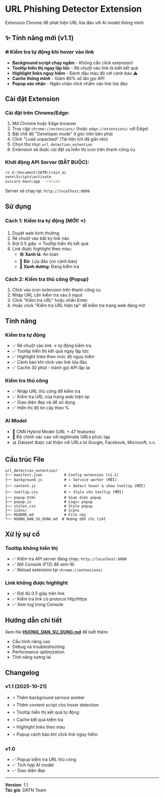 # URL Phishing Detector Extension

Extension Chrome để phát hiện URL lừa đảo với AI model thông minh.

## ✨ Tính năng mới (v1.1)

### 🔥 Kiểm tra tự động khi hover vào link
- **Background script chạy ngầm** - Không cần click extension!
- **Tooltip hiển thị ngay lập tức** - Rê chuột vào link là biết kết quả
- **Highlight links nguy hiểm** - Đánh dấu màu đỏ với cảnh báo ⚠️
- **Cache thông minh** - Giảm 80% số lần gọi API
- **Popup xác nhận** - Ngăn chặn click nhầm vào link lừa đảo

## Cài đặt Extension

### Cài đặt trên Chrome/Edge:

1. Mở Chrome hoặc Edge browser
2. Truy cập `chrome://extensions/` (hoặc `edge://extensions/` với Edge)
3. Bật chế độ "Developer mode" ở góc trên bên phải
4. Click "Load unpacked" (Tải tiện ích đã giải nén)
5. Chọn thư mục `url_detection_extention` 
6. Extension sẽ được cài đặt và hiển thị icon trên thanh công cụ

### Khởi động API Server (BẮT BUỘC):

```bash
cd d:\Document\DATN\train_ai
venv\Scripts\activate
uvicorn main:app --reload
```

Server sẽ chạy tại: `http://localhost:8000`

## Sử dụng

### Cách 1: Kiểm tra tự động (MỚI! ⭐)

1. Duyệt web bình thường
2. Rê chuột vào bất kỳ link nào
3. Đợi 0.5 giây → Tooltip hiển thị kết quả
4. Link được highlight theo màu:
   - 🟢 **Xanh lá**: An toàn
   - 🔴 **Đỏ**: Lừa đảo (có cảnh báo)
   - 🔵 **Xanh dương**: Đang kiểm tra

### Cách 2: Kiểm tra thủ công (Popup)

1. Click vào icon extension trên thanh công cụ
2. Nhập URL cần kiểm tra vào ô input
3. Click "Kiểm tra URL" hoặc nhấn Enter
4. Hoặc click "Kiểm tra URL hiện tại" để kiểm tra trang web đang mở

## Tính năng

### Kiểm tra tự động
- ✅ Rê chuột vào link → tự động kiểm tra
- ✅ Tooltip hiển thị kết quả ngay lập tức
- ✅ Highlight links theo mức độ nguy hiểm
- ✅ Cảnh báo khi click vào link lừa đảo
- ✅ Cache 30 phút - tránh gọi API lặp lại

### Kiểm tra thủ công
- ✅ Nhập URL thủ công để kiểm tra
- ✅ Kiểm tra URL của trang web hiện tại
- ✅ Giao diện đẹp và dễ sử dụng
- ✅ Hiển thị độ tin cậy theo %

### AI Model
- 🧠 CNN Hybrid Model (URL + 47 features)
- 🎯 Độ chính xác cao với legitimate URLs phức tạp
- 📊 Dataset được cải thiện với URLs từ Google, Facebook, Microsoft, v.v.

## Cấu trúc File

```
url_detection_extention/
├── manifest.json          # Config extension (v1.1)
├── background.js          # ⭐ Service worker (MỚI)
├── content.js             # ⭐ Detect hover & show tooltip (MỚI)
├── tooltip.css            # ⭐ Style cho tooltip (MỚI)
├── popup.html             # Giao diện popup
├── popup.js               # Logic popup
├── styles.css             # Style popup
├── icons/                 # Icons
├── README.md              # File này
└── HUONG_DAN_SU_DUNG.md  # Hướng dẫn chi tiết
```

## Xử lý sự cố

### Tooltip không hiển thị
- ✅ Kiểm tra API server đang chạy: `http://localhost:8000`
- ✅ Mở Console (F12) để xem lỗi
- ✅ Reload extension tại `chrome://extensions/`

### Link không được highlight
- ✅ Đợi đủ 0.5 giây trên link
- ✅ Kiểm tra link có protocol http/https
- ✅ Xem log trong Console

## Hướng dẫn chi tiết

Xem file **[HUONG_DAN_SU_DUNG.md](./HUONG_DAN_SU_DUNG.md)** để biết thêm:
- Cấu hình nâng cao
- Debug và troubleshooting
- Performance optimization
- Tính năng tương lai

## Changelog

### v1.1 (2025-10-21)
- ⭐ Thêm background service worker
- ⭐ Thêm content script cho hover detection
- ⭐ Tooltip hiển thị kết quả tự động
- ⭐ Cache kết quả kiểm tra
- ⭐ Highlight links theo màu
- ⭐ Popup cảnh báo khi click link nguy hiểm

### v1.0
- ✅ Popup kiểm tra URL thủ công
- ✅ Tích hợp AI model
- ✅ Giao diện đẹp

---

**Version**: 1.1  
**Tác giả**: DATN Team

